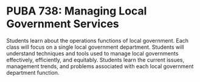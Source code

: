 # PUBA 738: Managing Local Government Services

Students learn about the operations functions of local government. Each class will focus on a single local government department. Students will understand techniques and tools used to manage local governments effectively, efficiently, and equitably. Students learn the current issues, management trends, and problems associated with each local government department function.